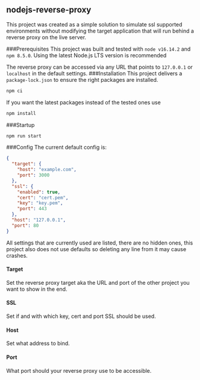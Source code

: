 ## nodejs-reverse-proxy
This project was created as a simple solution to simulate ssl supported environments without modifying the target
application that will run behind a reverse proxy on the live server.

###Prerequisites
This project was built and tested with `node v16.14.2` and `npm 8.5.0`. Using the latest Node.js LTS version is recommended

The reverse proxy can be accessed via any URL that points to `127.0.0.1` or `localhost` in the default settings.
###Installation
This project delivers a `package-lock.json` to ensure the right packages are installed.
```bash
npm ci
```

If you want the latest packages instead of the tested ones use 
```bash
npm install
```

###Startup
```bash
npm run start
```

###Config
The current default config is:
```json
{
  "target": {
    "host": "example.com",
    "port": 3000
  },
  "ssl": {
    "enabled": true,
    "cert": "cert.pem",
    "key": "key.pem",
    "port": 443
  },
  "host": "127.0.0.1",
  "port": 80
}
```
All settings that are currently used are listed, there are no hidden ones, this project also does not use defaults so
deleting any line from it may cause crashes.

#### Target
Set the reverse proxy target aka the URL and port of the other project you want to show in the end.

#### SSL
Set if and with which key, cert and port SSL should be used.

#### Host
Set what address to bind.

#### Port
What port should your reverse proxy use to be accessible.